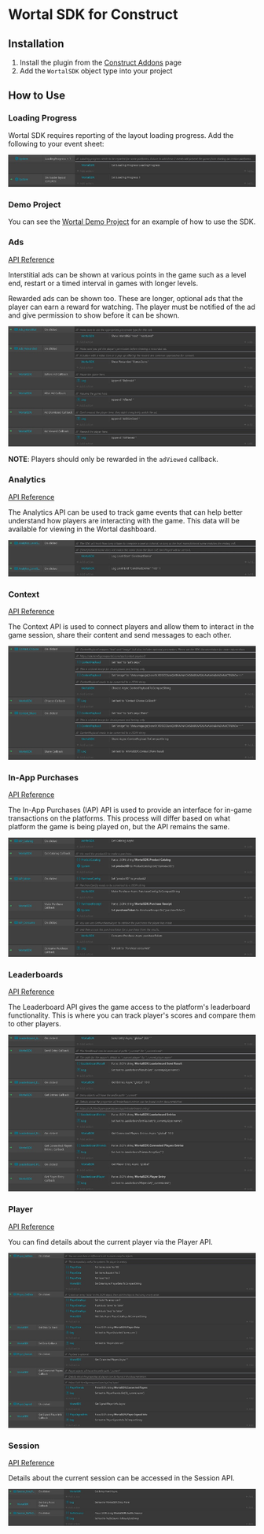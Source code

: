 # Wortal SDK for Construct

## Installation

1. Install the plugin from the [Construct Addons](https://www.construct.net/en/make-games/addons/897/wortal) page
2. Add the `WortalSDK` object type into your project

## How to Use

### Loading Progress

Wortal SDK requires reporting of the layout loading progress. Add the following to your event sheet:

![Loading Progress](https://github.com/Digital-Will-Inc/wortal-sdk-construct/blob/master/docs/img/construct-loading-progress.jpg)

### Demo Project

You can see the [Wortal Demo Project](https://github.com/Digital-Will-Inc/wortal-sdk-construct/blob/master/wortal-demo.c3p) for an example of how to use the SDK.

### Ads

[API Reference](https://sdk.html5gameportal.com/api/ads/)

Interstitial ads can be shown at various points in the game such as a level end, restart or a timed
interval in games with longer levels.

Rewarded ads can be shown too. These are longer, optional ads that the player can earn a reward for watching. The player
must be notified of the ad and give permission to show before it can be shown.

![Ads API Example](https://github.com/Digital-Will-Inc/wortal-sdk-construct/blob/master/docs/img/construct-ads.jpg)

**NOTE**: Players should only be rewarded in the `adViewed` callback.

### Analytics

[API Reference](https://sdk.html5gameportal.com/api/analytics/)

The Analytics API can be used to track game events that can help better understand how players are interacting with
the game. This data will be available for viewing in the Wortal dashboard.

![Analytics API Example](https://github.com/Digital-Will-Inc/wortal-sdk-construct/blob/master/docs/img/construct-analytics.jpg)

### Context

[API Reference](https://sdk.html5gameportal.com/api/context/)

The Context API is used to connect players and allow them to interact in the game session, share their content
and send messages to each other.

![Context API Example](https://github.com/Digital-Will-Inc/wortal-sdk-construct/blob/master/docs/img/construct-context.jpg)

### In-App Purchases

[API Reference](https://sdk.html5gameportal.com/api/iap/)

The In-App Purchases (IAP) API is used to provide an interface for in-game transactions on the platforms.
This process will differ based on what platform the game is being played on, but the API remains the same.

![In-App Purchasing API Example](https://github.com/Digital-Will-Inc/wortal-sdk-construct/blob/master/docs/img/construct-iap.jpg)

### Leaderboards

[API Reference](https://sdk.html5gameportal.com/api/leaderboard/)

The Leaderboard API gives the game access to the platform's leaderboard functionality. This is where
you can track player's scores and compare them to other players.

![Leaderboard API Example](https://github.com/Digital-Will-Inc/wortal-sdk-construct/blob/master/docs/img/construct-leaderboard.jpg)

### Player

[API Reference](https://sdk.html5gameportal.com/api/player/)

You can find details about the current player via the Player API.

![Player API Example](https://github.com/Digital-Will-Inc/wortal-sdk-construct/blob/master/docs/img/construct-player.jpg)

### Session

[API Reference](https://sdk.html5gameportal.com/api/session/)

Details about the current session can be accessed in the Session API.

![Session API Example](https://github.com/Digital-Will-Inc/wortal-sdk-construct/blob/master/docs/img/construct-session.jpg)
